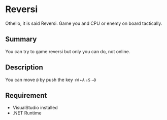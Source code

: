 # Reversi
Othello, it is said Reversi. Game you and CPU or enemy on board tactically.

## Summary  
You can try to game reversi but only you can do, not online.

## Description
You can move `@` by push the key `↑W` `←A` `↓S` `→D`

## Requirement  
* VisualStudio installed
* .NET Runtime
